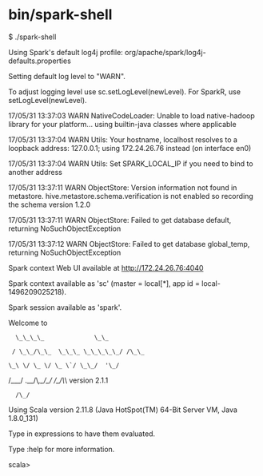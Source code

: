 # bin/spark-shell

$ ./spark-shell

Using Spark's default log4j profile: org/apache/spark/log4j-defaults.properties

Setting default log level to "WARN".

To adjust logging level use sc.setLogLevel\(newLevel\). For SparkR, use setLogLevel\(newLevel\).

17/05/31 13:37:03 WARN NativeCodeLoader: Unable to load native-hadoop library for your platform... using builtin-java classes where applicable

17/05/31 13:37:04 WARN Utils: Your hostname, localhost resolves to a loopback address: 127.0.0.1; using 172.24.26.76 instead \(on interface en0\)

17/05/31 13:37:04 WARN Utils: Set SPARK\_LOCAL\_IP if you need to bind to another address

17/05/31 13:37:11 WARN ObjectStore: Version information not found in metastore. hive.metastore.schema.verification is not enabled so recording the schema version 1.2.0

17/05/31 13:37:11 WARN ObjectStore: Failed to get database default, returning NoSuchObjectException

17/05/31 13:37:12 WARN ObjectStore: Failed to get database global\_temp, returning NoSuchObjectException

Spark context Web UI available at http://172.24.26.76:4040

Spark context available as 'sc' \(master = local\[\*\], app id = local-1496209025218\).

Spark session available as 'spark'.

Welcome to

      \_\_\_\_              \_\_

     / \_\_/\_\_  \_\_\_ \_\_\_\_\_/ /\_\_

    \_\ \/ \_ \/ \_ \`/ \_\_/  '\_/

   /\_\_\_/ .\_\_/\\_,\_/\_/ /\_/\\_\   version 2.1.1

      /\_/



Using Scala version 2.11.8 \(Java HotSpot\(TM\) 64-Bit Server VM, Java 1.8.0\_131\)

Type in expressions to have them evaluated.

Type :help for more information.



scala&gt;

